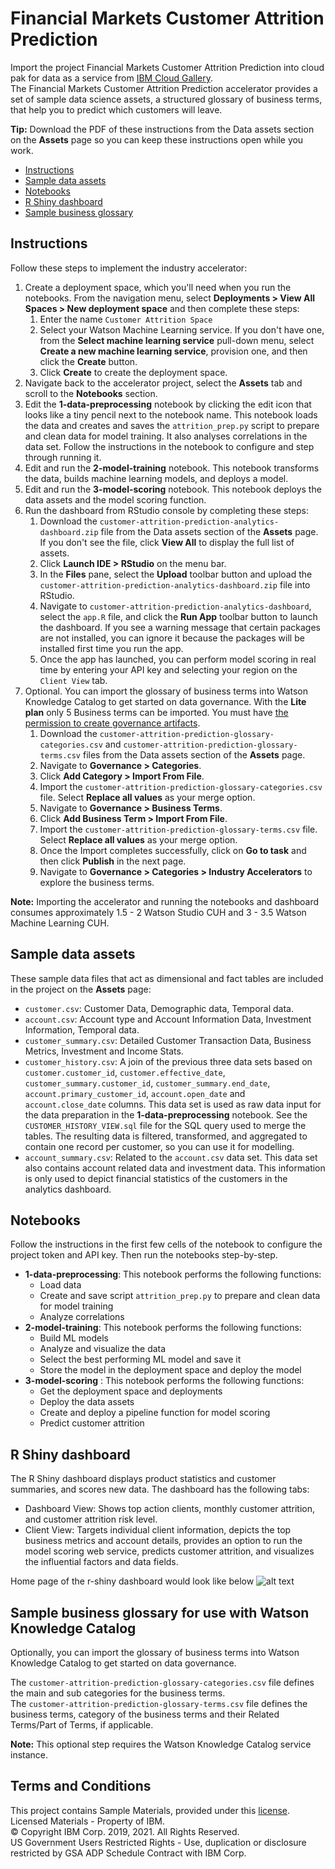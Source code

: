 # Financial Markets Customer Attrition Prediction

Import the project Financial Markets Customer Attrition Prediction
into cloud pak for data as a service from [IBM Cloud Gallery](
https://dataplatform.cloud.ibm.com/exchange/public/entry/view/de4d953f2a766fbc0469723eba37874b?context=cpdaas). <br>
The Financial Markets Customer Attrition Prediction accelerator provides a set of sample data science assets, a structured glossary of business terms, that help you to predict which customers will leave. 

**Tip:** Download the PDF of these instructions from the Data assets section on the **Assets** page so you can keep these instructions open while you work.

- [Instructions](#instructions)
- [Sample data assets](#data-assets)
- [Notebooks](#notebooks)
- [R Shiny dashboard](#dashboard)
- [Sample business glossary](#glossary)

<a id="instructions"></a>
## Instructions
Follow these steps to implement the industry accelerator:
1. Create a deployment space, which you'll need when you run the notebooks. From the navigation menu, select **Deployments > View All Spaces > New deployment space** and then complete these steps:
    1. Enter the name `Customer Attrition Space`
    1. Select your Watson Machine Learning service. If you don't have one, from the **Select machine learning service** pull-down menu, select **Create a new machine learning service**, provision one, and then click the **Create** button.
    1. Click **Create** to create the deployment space.
2. Navigate back to the accelerator project, select the **Assets** tab and scroll to the **Notebooks** section.
3. Edit the  **1-data-preprocessing** notebook by clicking the edit icon that looks like a tiny pencil next to the notebook name. This notebook loads the data and creates and saves the `attrition_prep.py` script to prepare and clean data for model training. It also analyses correlations in the data set. Follow the instructions in the notebook to configure and step through running it.
4. Edit and run the **2-model-training** notebook. This notebook transforms the data, builds machine learning models, and deploys a model. 
5. Edit and run the **3-model-scoring** notebook. This notebook deploys the data assets and the model scoring function.
6. Run the dashboard from RStudio console by completing these steps:
    1. Download the `customer-attrition-prediction-analytics-dashboard.zip` file from the Data assets section of the **Assets** page. If you don't see the file, click **View All** to display the full list of assets.
    1. Click **Launch IDE > RStudio** on the menu bar. 
    1. In the **Files** pane, select the **Upload** toolbar button and upload the `customer-attrition-prediction-analytics-dashboard.zip` file into RStudio.
    1. Navigate to `customer-attrition-prediction-analytics-dashboard`, select the `app.R` file, and click the **Run App** toolbar button to launch the dashboard. If you see a warning message that certain packages are not installed, you can ignore it because the packages will be installed first time you run the app. 
    1. Once the app has launched, you can perform model scoring in real time by entering your API key and selecting your region on the `Client View` tab.
6. Optional.  You can import the glossary of business terms into Watson Knowledge Catalog to get started on data governance. With the **Lite plan** only 5 Business terms can be imported. You must have <a href="https://dataplatform.cloud.ibm.com/docs/content/wsj/catalog/roles-wkcop.html" target="_blank" rel="noopener noreferrer">the permission to create governance artifacts</a>.
    1. Download the `customer-attrition-prediction-glossary-categories.csv` and `customer-attrition-prediction-glossary-terms.csv` files from the Data assets section of the **Assets** page.
    1. Navigate to **Governance > Categories**.
    1. Click **Add Category > Import From File**. 
    1. Import the `customer-attrition-prediction-glossary-categories.csv` file. Select **Replace all values** as your merge option.
    1. Navigate to **Governance > Business Terms**.
    1. Click **Add Business Term > Import From File**. 
    1. Import the `customer-attrition-prediction-glossary-terms.csv` file. Select **Replace all values** as your merge option.
    1. Once the Import completes successfully, click on **Go to task** and then click **Publish** in the next page.
    1. Navigate to **Governance > Categories > Industry Accelerators** to explore the business terms.


**Note:** Importing the accelerator and running the notebooks and dashboard consumes approximately 1.5 - 2 Watson Studio CUH and 3 - 3.5 Watson Machine Learning CUH.

 <a id="data-assets"></a>
## Sample data assets
These sample data files that act as dimensional and fact tables are included in the project on the **Assets** page:

- `customer.csv`: Customer Data, Demographic data, Temporal data.  <br>
- `account.csv`: Account type and Account Information Data, Investment Information, Temporal data.
- `customer_summary.csv`: Detailed Customer Transaction Data, Business Metrics, Investment and Income Stats.
- `customer_history.csv`: A join of the previous three data sets based on `customer.customer_id`, `customer.effective_date`, `customer_summary.customer_id`, `customer_summary.end_date`, `account.primary_customer_id`, `account.open_date` and `account.close_date` columns. This data set is used as raw data input for the data preparation in the **1-data-preprocessing** notebook.  See the `CUSTOMER_HISTORY_VIEW.sql` file for the SQL query used to merge the tables.  The resulting data is filtered, transformed, and aggregated to contain one record per customer, so you can use it for modelling.
- `account_summary.csv`: Related to the `account.csv` data set. This data set also contains account related data and investment data. This information is only used to depict financial statistics of the customers in the analytics dashboard. <br>

<a id="notebooks"></a>
## Notebooks
Follow the instructions in the first few cells of the notebook to configure the project token and API key. Then run the notebooks step-by-step. <br>
- **1-data-preprocessing**: This notebook performs the following functions: 
    - Load data
    - Create and save script `attrition_prep.py` to prepare and clean data for model training
    -  Analyze correlations <br>
- **2-model-training**: This notebook performs the following functions:  
    - Build ML models
    - Analyze and visualize the data
    - Select the best performing ML model and save it
    - Store the model in the deployment space and deploy the model <br>
- **3-model-scoring** : This notebook performs the following functions: 
    - Get the deployment space and deployments
    - Deploy the data assets
    - Create and deploy a pipeline function for model scoring
    - Predict customer attrition

<a id="dashboard"></a>
## R Shiny dashboard
The R Shiny dashboard displays product statistics and customer summaries, and scores new data. The dashboard has the following tabs:
- Dashboard View: Shows top action clients, monthly customer attrition, and customer attrition risk level.
- Client View: Targets individual client information, depicts the top business metrics and account details, provides an option to run the model scoring web service, predicts customer attrition, and visualizes the influential factors and data fields.

Home page of the r-shiny dashboard would look like below
![alt text](https://public.dhe.ibm.com/software/data/sw-library/cognos/mobile/C11/catalog/images/cp4d/Customer_Attrition_Prediction.png)
<a id="glossary"></a>
## Sample business glossary for use with Watson Knowledge Catalog
Optionally, you can import the glossary of business terms into Watson Knowledge Catalog to get started on data governance. <br>

The `customer-attrition-prediction-glossary-categories.csv` file defines the main and sub categories for the business terms. <br>
The `customer-attrition-prediction-glossary-terms.csv` file defines the business terms, category of the business terms and their Related Terms/Part of Terms, if applicable. <br>

**Note:** This optional step requires the Watson Knowledge Catalog service instance. 


## Terms and Conditions
This project contains Sample Materials, provided under this <a href="https://github.com/IBM/Industry-Accelerators/blob/master/CPD%20SaaS/LICENSE" target="_blank" rel="noopener noreferrer">license</a>. <br/>
Licensed Materials - Property of IBM. <br/>
© Copyright IBM Corp. 2019, 2021. All Rights Reserved. <br/>
US Government Users Restricted Rights - Use, duplication or disclosure restricted by GSA ADP Schedule Contract with IBM Corp.<br/>
